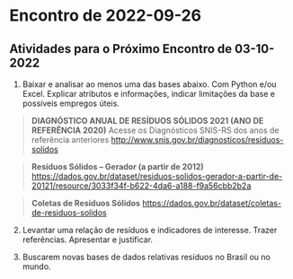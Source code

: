 # Encontro de 2022-09-26

## Atividades para o Próximo Encontro de 03-10-2022

1. Baixar e analisar ao menos uma das bases abaixo. Com Python e/ou Excel. Explicar atributos e informações, indicar limitações da base e possíveis empregos úteis.

> **DIAGNÓSTICO ANUAL DE RESÍDUOS SÓLIDOS 2021 (ANO DE REFERÊNCIA 2020)**
Acesse os Diagnósticos SNIS-RS dos anos de referência anteriores
http://www.snis.gov.br/diagnosticos/residuos-solidos

> **Resíduos Sólidos – Gerador (a partir de 2012)**
https://dados.gov.br/dataset/residuos-solidos-gerador-a-partir-de-20121/resource/3033f34f-b622-4da6-a188-f9a56cbb2b2a

> **Coletas de Resíduos Sólidos**
https://dados.gov.br/dataset/coletas-de-residuos-solidos

2. Levantar uma relação de resíduos e indicadores de interesse. Trazer referências. Apresentar e justificar.

3. Buscarem novas bases de dados relativas resíduos no Brasil ou no mundo.
